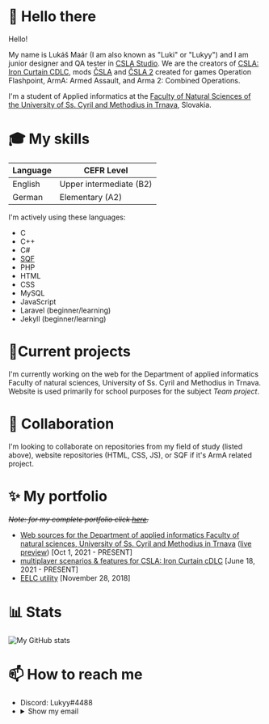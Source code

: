 # 👋 Hello there
Hello!

My name is Lukáš Maár (I am also known as "Luki" or "Lukyy") and I am junior designer and QA tester in [CSLA Studio](https://csla-studio.blogspot.com/). We are the creators of [CSLA: Iron Curtain CDLC](https://store.steampowered.com/app/1294440/Arma_3_Creator_DLC_CSLA_Iron_Curtain/), mods [ČSLA](https://csla-studio.blogspot.com/p/download.html) and [ČSLA 2](https://csla-studio.blogspot.com/p/download.html) created for games Operation Flashpoint, ArmA: Armed Assault, and Arma 2: Combined Operations.

I'm a student of Applied informatics at the [Faculty of Natural Sciences of the University of Ss. Cyril and Methodius in Trnava](https://www.ucm.sk/en/), Slovakia.

# 🎓 My skills
| Language  | CEFR Level |
| ------------- | ------------- |
| English | Upper intermediate (B2) |
| German | Elementary (A2) |

I'm actively using these languages:
- C
- C++
- C#
- [SQF](https://community.bistudio.com/wiki/SQF_Syntax)
- PHP
- HTML
- CSS
- MySQL
- JavaScript
- Laravel (beginner/learning)
- Jekyll (beginner/learning)

# 🌱Current projects
I'm currently working on the web for the Department of applied informatics Faculty of natural sciences, University of Ss. Cyril and Methodius in Trnava. Website is used primarily for school purposes for the subject *Team project*.

# 👯 Collaboration
I'm looking to collaborate on repositories from my field of study (listed above), website repositories (HTML, CSS, JS), or SQF if it's ArmA related project.

# ✨ My portfolio
~~*Note: for my complete portfolio click [here](https://lukicsla.github.io/).*~~
- [Web sources for the Department of applied informatics Faculty of natural sciences, University of Ss. Cyril and Methodius in Trnava](https://github.com/LUKICSLA/kaiweb) ([live preview](http://kai.rf.gd/)) [Oct 1, 2021 - PRESENT]
- [multiplayer scenarios & features for CSLA: Iron Curtain cDLC](https://store.steampowered.com/app/1294440/Arma_3_Creator_DLC_CSLA_Iron_Curtain/) [June 18, 2021 - PRESENT]
- [EELC utility](https://github.com/LUKICSLA/EELC) [November 28, 2018]

# 📊 Stats
![My GitHub stats](https://github-readme-stats.vercel.app/api?username=LUKICSLA&theme=dracula&show_icons=truecount_private=true)

# 📫 How to reach me
- Discord: Lukyy#4488
- <details>
  <summary>Show my email</summary>
    luki.m2k@gmail.com
</details>
